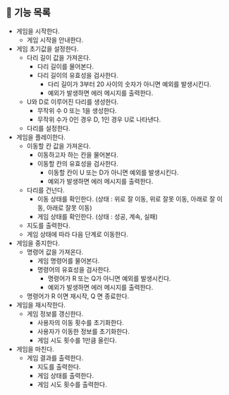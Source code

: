 ## 🎯 기능 목록

* 게임을 시작한다.
  * 게임 시작을 안내한다.
* 게임 초기값을 설정한다.
  * 다리 길이 값을 가져온다.
    * 다리 길이를 물어본다.
    * 다리 길이의 유효성을 검사한다.
      * 다리 길이가 3부터 20 사이의 숫자가 아니면 예외를 발생시킨다.
      * 예외가 발생하면 에러 메시지를 출력한다.
  * U와 D로 이루어진 다리를 생성한다.
    * 무작위 수 0 또는 1을 생성한다.
    * 무작위 수가 0인 경우 D, 1인 경우 U로 나타낸다.
  * 다리를 설정한다.
* 게임을 플레이한다.
  * 이동할 칸 값을 가져온다.
    * 이동하고자 하는 칸을 물어본다.
    * 이동할 칸의 유효성을 검사한다.
      * 이동할 칸이 U 또는 D가 아니면 예외를 발생시킨다.
      * 예외가 발생하면 에러 메시지를 출력한다.
  * 다리를 건넌다.
    * 이동 상태를 확인한다. (상태 : 위로 잘 이동, 위로 잘못 이동, 아래로 잘 이동, 아래로 잘못 이동)
    * 게임 상태를 확인한다. (상태 : 성공, 계속, 실패)
  * 지도를 출력한다.
  * 게임 상태에 따라 다음 단계로 이동한다.
* 게임을 중지한다.
  * 명령어 값을 가져온다.
    * 게임 명령어를 물어본다.
    * 명령어의 유효성을 검사한다.
      * 명령어가 R 또는 Q가 아니면 예외를 발생시킨다.
      * 예외가 발생하면 에러 메시지를 출력한다.
  * 명령어가 R 이면 재시작, Q 면 종료한다.
* 게임을 재시작한다.
  * 게임 정보를 갱신한다.
    * 사용자의 이동 횟수를 초기화한다.
    * 사용자가 이동한 정보를 초기화한다.
    * 게임 시도 횟수를 1만큼 올린다.
* 게임을 마친다.
  * 게임 결과를 출력한다.
    * 지도를 출력한다.
    * 게임 상태를 출력한다.
    * 게임 시도 횟수를 출력한다.
